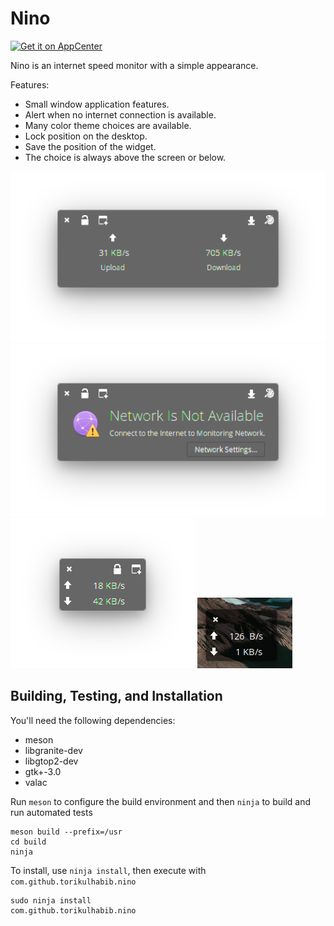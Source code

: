 # Nino

[![Get it on AppCenter](https://appcenter.elementary.io/badge.svg)](https://appcenter.elementary.io/com.github.torikulhabib.nino)

Nino is an internet speed monitor with a simple appearance.

Features:

* Small window application features.
* Alert when no internet connection is available.
* Many color theme choices are available.
* Lock position on the desktop.
* Save the position of the widget.
* The choice is always above the screen or below.

![screenshot](Screenshot.png)
![screenshot 1](Screenshot1.png)
![screenshot 1](Screenshot2.png)
![screenshot 1](Screenshot3.png)

## Building, Testing, and Installation

You'll need the following dependencies:

* meson
* libgranite-dev
* libgtop2-dev
* gtk+-3.0
* valac

Run `meson` to configure the build environment and then `ninja` to build and run automated tests

    meson build --prefix=/usr
    cd build
    ninja

To install, use `ninja install`, then execute with `com.github.torikulhabib.nino`

    sudo ninja install
    com.github.torikulhabib.nino
